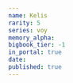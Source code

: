 ```yaml
---
name: Kelis
rarity: 5
series: voy
memory_alpha:
bigbook_tier: -1
in_portal: true
date:
published: true
---
```



